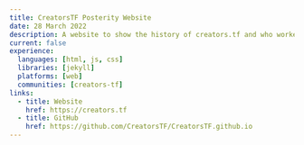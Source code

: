 ```yaml
---
title: CreatorsTF Posterity Website
date: 28 March 2022
description: A website to show the history of creators.tf and who worked on it to live on for all of time without costing them any money to host.
current: false
experience:
  languages: [html, js, css]
  libraries: [jekyll]
  platforms: [web]
  communities: [creators-tf]
links:
  - title: Website
    href: https://creators.tf
  - title: GitHub
    href: https://github.com/CreatorsTF/CreatorsTF.github.io
---
```

